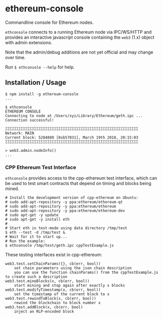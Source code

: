 # ethereum-console

Commandline console for Ethereum nodes.

`ethconsole` connects to a running Ethereum node via IPC/WS/HTTP
and provides an interactive javascript console containing the `web3` (1.x) object with admin extensions.

Note that the admin/debug additions are not yet official and may change over time.

Run `$ ethconsole --help` for help.

## Installation / Usage

    $ npm install -g ethereum-console
    ...

    $ ethconsole
    ETHEREUM CONSOLE
    Connecting to node at /Users/xyz/Library/Ethereum/geth.ipc ...
    Connection successful!

    ΞΞΞΞΞΞΞΞΞΞΞΞΞΞΞΞΞΞΞΞΞΞΞΞΞΞΞΞΞΞΞΞΞΞΞΞΞΞΞΞΞΞΞΞΞΞΞΞΞΞΞΞΞΞΞΞΞΞΞΞ
    Network: MAIN
    Current block: 5284889 [0xb57031], March 19th 2018, 20:15:03
    ΞΞΞΞΞΞΞΞΞΞΞΞΞΞΞΞΞΞΞΞΞΞΞΞΞΞΞΞΞΞΞΞΞΞΞΞΞΞΞΞΞΞΞΞΞΞΞΞΞΞΞΞΞΞΞΞΞΞΞΞ

    > web3.admin.nodeInfo()
    ...

### CPP Ethereum Test Interface

`ethconsole` provides access to the cpp-ethereum test interface, which can
be used to test smart contracts that depend on timing and blocks being
mined.

    # Install the development version of cpp-ethereum on Ubuntu:
    # sudo add-apt-repository -y ppa:ethereum/ethereum-qt
    # sudo add-apt-repository -y ppa:ethereum/ethereum
    # sudo add-apt-repository -y ppa:ethereum/ethereum-dev
    # sudo apt-get -y update
    # sudo apt-get -y install eth
    #
    # Start eth in test-mode using data directory /tmp/test 
    $ eth --test -d /tmp/test &
    # Wait for it to start up...
    # Run the example:
    $ ethconsole /tmp/test/geth.ipc cppTestExample.js

These testing interfaces exist in cpp-ethereum:

    web3.test.setChainParams({}, cb(err, bool))
        set chain parameters using the json chain description
        you can use the function chainParams() from the cppTestExample.js to create such a description
    web3.test.mineBlocks(x, cb(err, bool))
        start mining and stop again after exactly x blocks
    web3.test.modifyTimestamp(x, cb(err, bool))
        set the timestamp of the current block to x
    web3.test.rewindToBlock(x, cb(err, bool))
        rewind the blockchain to block number x
    web3.test.addBlock(x, cb(err, bool)
        inject an RLP-encoded block
